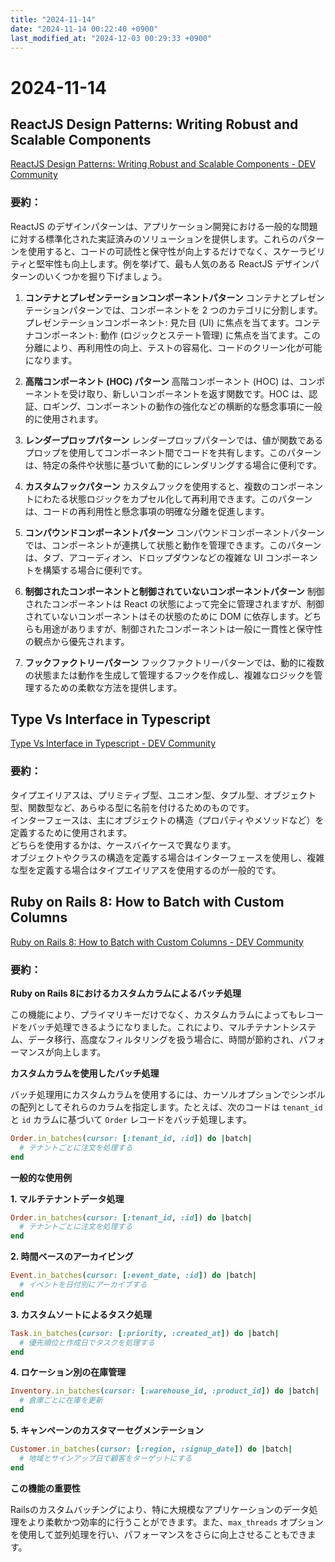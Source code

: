 ```yaml
---
title: "2024-11-14"
date: "2024-11-14 00:22:40 +0900"
last_modified_at: "2024-12-03 00:29:33 +0900"
---
```


# 2024-11-14
## ReactJS Design Patterns: Writing Robust and Scalable Components
[ReactJS Design Patterns: Writing Robust and Scalable Components - DEV Community](https://dev.to/abhishek_kumar_d9009a7ae6/reactjs-design-patterns-writing-robust-and-scalable-components-2a6h)

### 要約：

ReactJS のデザインパターンは、アプリケーション開発における一般的な問題に対する標準化された実証済みのソリューションを提供します。これらのパターンを使用すると、コードの可読性と保守性が向上するだけでなく、スケーラビリティと堅牢性も向上します。例を挙げて、最も人気のある ReactJS デザインパターンのいくつかを掘り下げましょう。

1. **コンテナとプレゼンテーションコンポーネントパターン**
コンテナとプレゼンテーションパターンでは、コンポーネントを 2 つのカテゴリに分割します。プレゼンテーションコンポーネント: 見た目 (UI) に焦点を当てます。コンテナコンポーネント: 動作 (ロジックとステート管理) に焦点を当てます。この分離により、再利用性の向上、テストの容易化、コードのクリーン化が可能になります。

2. **高階コンポーネント (HOC) パターン**
高階コンポーネント (HOC) は、コンポーネントを受け取り、新しいコンポーネントを返す関数です。HOC は、認証、ロギング、コンポーネントの動作の強化などの横断的な懸念事項に一般的に使用されます。

3. **レンダープロップパターン**
レンダープロップパターンでは、値が関数であるプロップを使用してコンポーネント間でコードを共有します。このパターンは、特定の条件や状態に基づいて動的にレンダリングする場合に便利です。

4. **カスタムフックパターン**
カスタムフックを使用すると、複数のコンポーネントにわたる状態ロジックをカプセル化して再利用できます。このパターンは、コードの再利用性と懸念事項の明確な分離を促進します。

5. **コンパウンドコンポーネントパターン**
コンパウンドコンポーネントパターンでは、コンポーネントが連携して状態と動作を管理できます。このパターンは、タブ、アコーディオン、ドロップダウンなどの複雑な UI コンポーネントを構築する場合に便利です。

6. **制御されたコンポーネントと制御されていないコンポーネントパターン**
制御されたコンポーネントは React の状態によって完全に管理されますが、制御されていないコンポーネントはその状態のために DOM に依存します。どちらも用途がありますが、制御されたコンポーネントは一般に一貫性と保守性の観点から優先されます。

7. **フックファクトリーパターン**
フックファクトリーパターンでは、動的に複数の状態または動作を生成して管理するフックを作成し、複雑なロジックを管理するための柔軟な方法を提供します。

## Type Vs Interface in Typescript
[Type Vs Interface in Typescript - DEV Community](https://dev.to/willon/type-vs-interface-in-typescript-4lag)

### 要約：
タイプエイリアスは、プリミティブ型、ユニオン型、タプル型、オブジェクト型、関数型など、あらゆる型に名前を付けるためのものです。  
インターフェースは、主にオブジェクトの構造（プロパティやメソッドなど）を定義するために使用されます。  
どちらを使用するかは、ケースバイケースで異なります。  
オブジェクトやクラスの構造を定義する場合はインターフェースを使用し、複雑な型を定義する場合はタイプエイリアスを使用するのが一般的です。

## Ruby on Rails 8: How to Batch with Custom Columns
[Ruby on Rails 8: How to Batch with Custom Columns - DEV Community](https://dev.to/jetthoughts/ruby-on-rails-8-how-to-batch-with-custom-columns-510p)

### 要約：
**Ruby on Rails 8におけるカスタムカラムによるバッチ処理**

この機能により、プライマリキーだけでなく、カスタムカラムによってもレコードをバッチ処理できるようになりました。これにより、マルチテナントシステム、データ移行、高度なフィルタリングを扱う場合に、時間が節約され、パフォーマンスが向上します。

**カスタムカラムを使用したバッチ処理**

バッチ処理用にカスタムカラムを使用するには、カーソルオプションでシンボルの配列としてそれらのカラムを指定します。たとえば、次のコードは `tenant_id` と `id` カラムに基づいて `Order` レコードをバッチ処理します。

```ruby
Order.in_batches(cursor: [:tenant_id, :id]) do |batch|
  # テナントごとに注文を処理する
end
```

**一般的な使用例**

**1. マルチテナントデータ処理**

```ruby
Order.in_batches(cursor: [:tenant_id, :id]) do |batch|
  # テナントごとに注文を処理する
end
```

**2. 時間ベースのアーカイビング**

```ruby
Event.in_batches(cursor: [:event_date, :id]) do |batch|
  # イベントを日付別にアーカイブする
end
```

**3. カスタムソートによるタスク処理**

```ruby
Task.in_batches(cursor: [:priority, :created_at]) do |batch|
  # 優先順位と作成日でタスクを処理する
end
```

**4. ロケーション別の在庫管理**
```rb
Inventory.in_batches(cursor: [:warehouse_id, :product_id]) do |batch|
  # 倉庫ごとに在庫を更新
end
```


**5. キャンペーンのカスタマーセグメンテーション**

```ruby
Customer.in_batches(cursor: [:region, :signup_date]) do |batch|
  # 地域とサインアップ日で顧客をターゲットにする
end
```

**この機能の重要性**

Railsのカスタムバッチングにより、特に大規模なアプリケーションのデータ処理をより柔軟かつ効率的に行うことができます。また、`max_threads` オプションを使用して並列処理を行い、パフォーマンスをさらに向上させることもできます。

